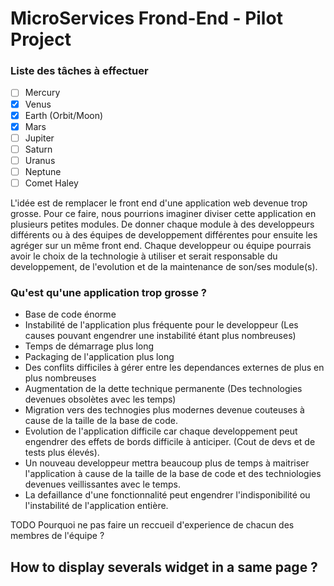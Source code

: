 # MicroServices Frond-End - Pilot Project

### Liste des tâches à effectuer

- [ ] Mercury
- [x] Venus
- [x] Earth (Orbit/Moon)
- [X] Mars
- [ ] Jupiter
- [ ] Saturn
- [ ] Uranus
- [ ] Neptune
- [ ] Comet Haley

L'idée est de remplacer le front end d'une application web
devenue trop grosse. Pour ce faire, nous pourrions 
imaginer diviser cette application en plusieurs petites 
modules. De donner chaque module à des developpeurs différents 
ou à des équipes de developpement différentes pour ensuite les 
agréger sur un même front end. Chaque developpeur ou équipe
pourrais avoir le choix de la technologie à utiliser et 
serait responsable du developpement, de l'evolution et de la
maintenance de son/ses module(s).

### Qu'est qu'une application trop grosse ?

- Base de code énorme
- Instabilité de l'application plus fréquente pour le 
developpeur (Les causes pouvant engendrer une instabilité étant
plus nombreuses)
- Temps de démarrage plus long
- Packaging de l'application plus long
- Des conflits difficiles à gérer entre les dependances 
externes de plus en plus nombreuses
- Augmentation de la dette technique permanente (Des technologies 
devenues obsolètes avec les temps)
- Migration vers des technogies plus modernes devenue couteuses
à cause de la taille de la base de code.
- Evolution de l'application difficile car chaque developpement peut
engendrer des effets de bords difficile à anticiper. (Cout de devs
et de tests plus élevés).
- Un nouveau developpeur mettra beaucoup plus de temps à maitriser
l'application à cause de la taille de la base de code et des
techniologies devenues veillissantes avec le temps.
- La defaillance d'une fonctionnalité peut engendrer 
l'indisponibilité ou l'instabilité de l'application entière.

TODO Pourquoi ne pas faire un reccueil d'experience de chacun des
membres de l'équipe ? 


## How  to display severals widget in a same page ?

